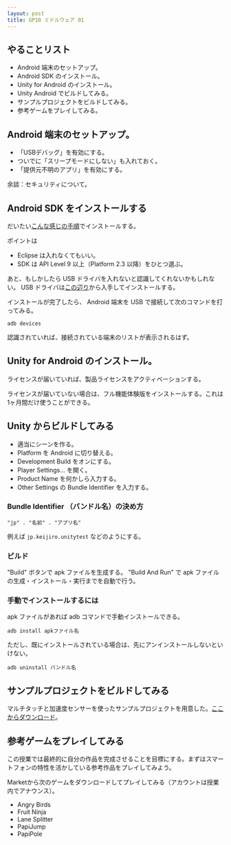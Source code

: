 ```yaml
---
layout: post
title: GP10 ミドルウェア 01
---
```


## やることリスト

- Android 端末のセットアップ。
- Android SDK のインストール。
- Unity for Android のインストール。
- Unity Android でビルドしてみる。
- サンプルプロジェクトをビルドしてみる。
- 参考ゲームをプレイしてみる。

## Android 端末のセットアップ。

- 「USBデバッグ」を有効にする。
- ついでに「スリープモードにしない」も入れておく。
- 「提供元不明のアプリ」を有効にする。

余談：セキュリティについて。

## Android SDK をインストールする

だいたい[こんな感じの手順](http://smartgoods.me/2011/01/android_sdk_install/)でインストールする。

ポイントは

- Eclipse は入れなくてもいい。
- SDK は API Level 9 以上（Platform 2.3 以降）をひとつ選ぶ。

あと、もしかしたら USB ドライバを入れないと認識してくれないかもしれない。 USB ドライバは[この辺り](http://developer.android.com/sdk/win-usb.html)から入手してインストールする。

インストールが完了したら、 Android 端末を USB で接続して次のコマンドを打ってみる。

    adb devices

認識されていれば、接続されている端末のリストが表示されるはず。

## Unity for Android のインストール。

ライセンスが届いていれば、製品ライセンスをアクティベーションする。

ライセンスが届いていない場合は、フル機能体験版をインストールする。これは1ヶ月間だけ使うことができる。

## Unity からビルドしてみる

- 適当にシーンを作る。
- Platform を Android に切り替える。
- Development Build をオンにする。
- Player Settings... を開く。
- Product Name を何かしら入力する。
- Other Settings の Bundle Identifier を入力する。

### Bundle Identifier （バンドル名）の決め方

    "jp" . "名前" . "アプリ名"

例えば `jp.keijiro.unitytest` などのようにする。


### ビルド

"Build" ボタンで apk ファイルを生成する。 "Build And Run" で apk ファイルの生成・インストール・実行までを自動で行う。

### 手動でインストールするには

apk ファイルがあれば adb コマンドで手動インストールできる。

    adb install apkファイル名

ただし、既にインストールされている場合は、先にアンインストールしないといけない。

    adb uninstall バンドル名

## サンプルプロジェクトをビルドしてみる

マルチタッチと加速度センサーを使ったサンプルプロジェクトを用意した。[ここからダウンロード](http://github.com/keijiro/unity-android-tester/zipball/master)。

## 参考ゲームをプレイしてみる

この授業では最終的に自分の作品を完成させることを目標にする。まずはスマートフォンの特性を活かしている参考作品をプレイしてみよう。

Marketから次のゲームをダウンロードしてプレイしてみる（アカウントは授業内でアナウンス）。

- Angry Birds
- Fruit Ninja
- Lane Splitter
- PapiJump
- PapiPole

